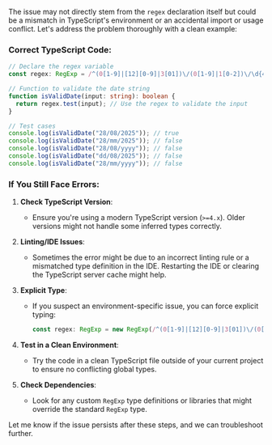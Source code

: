 The issue may not directly stem from the `regex` declaration itself but could be a mismatch in TypeScript's environment or an accidental import or usage conflict. Let's address the problem thoroughly with a clean example:

### Correct TypeScript Code:
```typescript
// Declare the regex variable
const regex: RegExp = /^(0[1-9]|[12][0-9]|3[01])\/(0[1-9]|1[0-2])\/\d{4}$/;

// Function to validate the date string
function isValidDate(input: string): boolean {
  return regex.test(input); // Use the regex to validate the input
}

// Test cases
console.log(isValidDate("28/08/2025")); // true
console.log(isValidDate("28/mm/2025")); // false
console.log(isValidDate("28/08/yyyy")); // false
console.log(isValidDate("dd/08/2025")); // false
console.log(isValidDate("28/mm/yyyy")); // false
```

### If You Still Face Errors:
1. **Check TypeScript Version**:
   - Ensure you're using a modern TypeScript version (`>=4.x`). Older versions might not handle some inferred types correctly.

2. **Linting/IDE Issues**:
   - Sometimes the error might be due to an incorrect linting rule or a mismatched type definition in the IDE. Restarting the IDE or clearing the TypeScript server cache might help.

3. **Explicit Type**:
   - If you suspect an environment-specific issue, you can force explicit typing:
     ```typescript
     const regex: RegExp = new RegExp(/^(0[1-9]|[12][0-9]|3[01])\/(0[1-9]|1[0-2])\/\d{4}$/);
     ```

4. **Test in a Clean Environment**:
   - Try the code in a clean TypeScript file outside of your current project to ensure no conflicting global types.

5. **Check Dependencies**:
   - Look for any custom `RegExp` type definitions or libraries that might override the standard `RegExp` type.

Let me know if the issue persists after these steps, and we can troubleshoot further.
